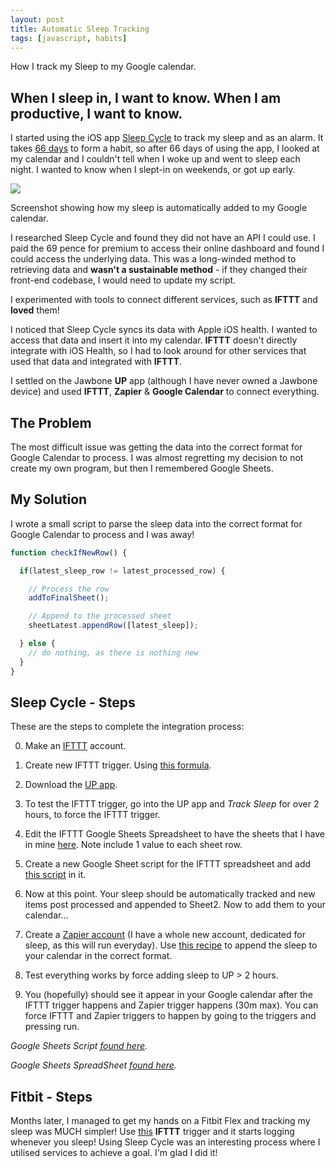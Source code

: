 ```yaml
---
layout: post
title: Automatic Sleep Tracking
tags: [javascript, habits]
---
```


<div class="message">
How I track my Sleep to my Google calendar.
</div>

## When I sleep in, I want to know. When I am productive, I want to know.

I started using the iOS app <a href="//www.sleepcycle.com">Sleep Cycle</a> to track my sleep and as an alarm. It takes [66 days](/blog/2017/04/01/habit-formation-methods.html) to form a habit, so after 66 days of using the app, I looked at my calendar and I couldn't tell when I woke up and went to sleep each night. I wanted to know when I slept-in on weekends, or got up early.


<img src="{{ site.baseurl }}/img/sleep-tracking.png">
<p class="img-caption">Screenshot showing how my sleep is automatically added to my Google calendar.</p>


I researched Sleep Cycle and found they did not have an API I could use. I paid the 69 pence for premium to access their online dashboard and found I could access the underlying data. This was a long-winded method to retrieving data and **wasn't a sustainable method** - if they changed their front-end codebase, I would need to update my script.

I experimented with tools to connect different services, such as **IFTTT** and **loved** them!

I noticed that Sleep Cycle syncs its data with Apple iOS health. I wanted to access that data and insert it into my calendar.
**IFTTT** doesn't directly integrate with iOS Health, so I had to look around for other services that used that data and integrated with **IFTTT**.

I settled on the Jawbone **UP** app (although I have never owned a Jawbone device) and used **IFTTT**, **Zapier** & **Google Calendar** to connect everything.

## The Problem

The most difficult issue was getting the data into the correct format for Google Calendar to process. I was almost regretting my decision to not create my own program, but then I remembered Google Sheets.

## My Solution

I wrote a small script to parse the sleep data into the correct format for Google Calendar to process and I was away!

```javascript
function checkIfNewRow() {

  if(latest_sleep_row != latest_processed_row) {

    // Process the row
    addToFinalSheet();

    // Append to the processed sheet
    sheetLatest.appendRow([latest_sleep]);

  } else {
    // do nothing, as there is nothing new
  }
}
```

## Sleep Cycle - Steps

These are the steps to complete the integration process:

0. Make an <a href="//ifttt.com/">IFTTT</a> account.

1. Create new IFTTT trigger. Using <a href="//imgur.com/a/03z28">this formula</a>.

2. Download the <a href="//itunes.apple.com/gb/app/up-by-jawbone-track-health/id916240764?mt=8">UP app</a>.

3. To test the IFTTT trigger, go into the UP app and *Track Sleep* for over 2 hours, to force the IFTTT trigger.

4. Edit the IFTTT Google Sheets Spreadsheet to have the sheets that I have in mine <a href="//docs.google.com/spreadsheets/d/1tfuARmQHR5qr0wrssOXsdXpmAqUdGJQPNkImuVN0CFU/edit?usp=sharing">here</a>. Note include 1 value to each sheet row.

5. Create a new Google Sheet script for the IFTTT spreadsheet and add <a href="//pastebin.com/5gEuMWad">this script</a> in it.

6. Now at this point. Your sleep should be automatically tracked and new items post processed and appended to Sheet2. Now to add them to your calendar...

7. Create a <a href="//zapier.com/">Zapier account</a> (I have a whole new account, dedicated for sleep, as this will run everyday). Use <a href="//imgur.com/a/JNf9l">this recipe</a> to append the sleep to your calendar in the correct format.

8. Test everything works by force adding sleep to UP > 2 hours.

9. You (hopefully) should see it appear in your Google calendar after the IFTTT trigger happens and Zapier trigger happens (30m max). You can force IFTTT and Zapier triggers to happen by going to the triggers and pressing run.

*Google Sheets Script <a href="//pastebin.com/5gEuMWad">found here</a>.*

*Google Sheets SpreadSheet <a href="//docs.google.com/spreadsheets/d/1tfuARmQHR5qr0wrssOXsdXpmAqUdGJQPNkImuVN0CFU/edit?usp=sharing">found here</a>.*


## Fitbit - Steps

Months later, I managed to get my hands on a Fitbit Flex and tracking my sleep was MUCH simpler!
Use <a href="//ifttt.com/recipes/173925-document-your-daily-activity-in-a-google-spreadsheet">this</a> **IFTTT** trigger and it starts logging whenever you sleep!
Using Sleep Cycle was an interesting process where I utilised services to achieve a goal. I'm glad I did it!
